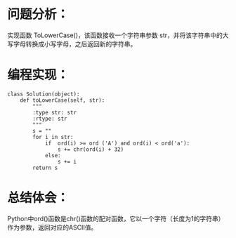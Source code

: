 # 问题分析：
实现函数 ToLowerCase()，该函数接收一个字符串参数 str，并将该字符串中的大写字母转换成小写字母，之后返回新的字符串。
# 编程实现：
```
class Solution(object):
    def toLowerCase(self, str):
        """
        :type str: str
        :rtype: str
        """
        s = ""
        for i in str:
            if  ord(i) >= ord ('A') and ord(i) < ord('a'):
                s += chr(ord(i) + 32)
            else:
                s += i
        return s
```
# 总结体会：
Python中ord()函数是chr()函数的配对函数，它以一个字符（长度为1的字符串）作为参数，返回对应的ASCII值。

